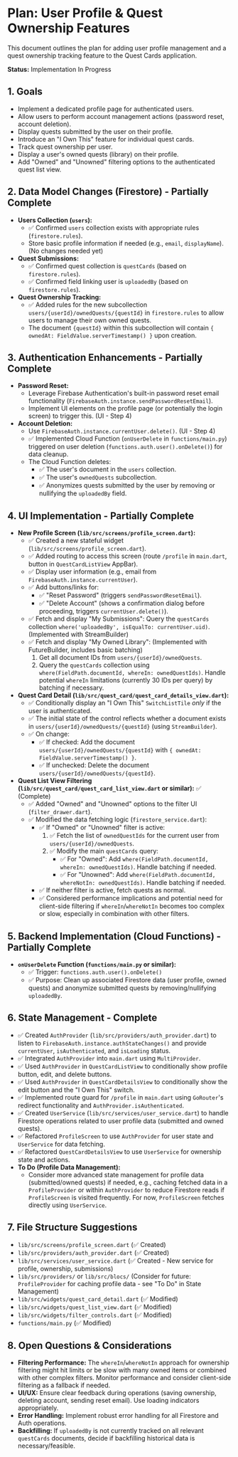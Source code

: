 # Plan: User Profile & Quest Ownership Features

This document outlines the plan for adding user profile management and a quest ownership tracking feature to the Quest Cards application.

**Status:** Implementation In Progress

## 1. Goals

*   Implement a dedicated profile page for authenticated users.
*   Allow users to perform account management actions (password reset, account deletion).
*   Display quests submitted by the user on their profile.
*   Introduce an "I Own This" feature for individual quest cards.
*   Track quest ownership per user.
*   Display a user's owned quests (library) on their profile.
*   Add "Owned" and "Unowned" filtering options to the authenticated quest list view.

## 2. Data Model Changes (Firestore) - Partially Complete

*   **Users Collection (`users`):**
    *   ✅ Confirmed `users` collection exists with appropriate rules (`firestore.rules`).
    *   Store basic profile information if needed (e.g., `email`, `displayName`). (No changes needed yet)
*   **Quest Submissions:**
    *   ✅ Confirmed quest collection is `questCards` (based on `firestore.rules`).
    *   ✅ Confirmed field linking user is `uploadedBy` (based on `firestore.rules`).
*   **Quest Ownership Tracking:**
    *   ✅ Added rules for the new subcollection `users/{userId}/ownedQuests/{questId}` in `firestore.rules` to allow users to manage their own owned quests.
    *   The document `{questId}` within this subcollection will contain `{ ownedAt: FieldValue.serverTimestamp() }` upon creation.

## 3. Authentication Enhancements - Partially Complete

*   **Password Reset:**
    *   Leverage Firebase Authentication's built-in password reset email functionality (`FirebaseAuth.instance.sendPasswordResetEmail`).
    *   Implement UI elements on the profile page (or potentially the login screen) to trigger this. (UI - Step 4)
*   **Account Deletion:**
    *   Use `FirebaseAuth.instance.currentUser.delete()`. (UI - Step 4)
    *   ✅ Implemented Cloud Function (`onUserDelete` in `functions/main.py`) triggered on user deletion (`functions.auth.user().onDelete()`) for data cleanup.
    *   The Cloud Function deletes:
        *   ✅ The user's document in the `users` collection.
        *   ✅ The user's `ownedQuests` subcollection.
        *   ✅ Anonymizes quests submitted by the user by removing or nullifying the `uploadedBy` field.

## 4. UI Implementation - Partially Complete

*   **New Profile Screen (`lib/src/screens/profile_screen.dart`):**
    *   ✅ Created a new stateful widget (`lib/src/screens/profile_screen.dart`).
    *   ✅ Added routing to access this screen (route `/profile` in `main.dart`, button in `QuestCardListView` AppBar).
    *   ✅ Display user information (e.g., email from `FirebaseAuth.instance.currentUser`).
    *   ✅ Add buttons/links for:
        *   ✅ "Reset Password" (triggers `sendPasswordResetEmail`).
        *   ✅ "Delete Account" (shows a confirmation dialog before proceeding, triggers `currentUser.delete()`).
    *   ✅ Fetch and display "My Submissions": Query the `questCards` collection `where('uploadedBy', isEqualTo: currentUser.uid)`. (Implemented with StreamBuilder)
    *   ✅ Fetch and display "My Owned Library": (Implemented with FutureBuilder, includes basic batching)
        1.  Get all document IDs from `users/{userId}/ownedQuests`.
        2.  Query the `questCards` collection using `where(FieldPath.documentId, whereIn: ownedQuestIds)`. Handle potential `whereIn` limitations (currently 30 IDs per query) by batching if necessary.
*   **Quest Card Detail (`lib/src/quest_card/quest_card_details_view.dart`):**
    *   ✅ Conditionally display an "I Own This" `SwitchListTile` *only* if the user is authenticated.
    *   ✅ The initial state of the control reflects whether a document exists in `users/{userId}/ownedQuests/{questId}` (using `StreamBuilder`).
    *   ✅ On change:
        *   ✅ If checked: Add the document `users/{userId}/ownedQuests/{questId}` with `{ ownedAt: FieldValue.serverTimestamp() }`.
        *   ✅ If unchecked: Delete the document `users/{userId}/ownedQuests/{questId}`.
*   **Quest List View Filtering (`lib/src/quest_card/quest_card_list_view.dart` or similar):** ✅ (Complete)
    *   ✅ Added "Owned" and "Unowned" options to the filter UI (`filter_drawer.dart`).
    *   ✅ Modified the data fetching logic (`firestore_service.dart`):
        *   ✅ If "Owned" or "Unowned" filter is active:
            1.  ✅ Fetch the list of `ownedQuestIds` for the current user from `users/{userId}/ownedQuests`.
            2.  ✅ Modify the main `questCards` query:
                *   ✅ For "Owned": Add `where(FieldPath.documentId, whereIn: ownedQuestIds)`. Handle batching if needed.
                *   ✅ For "Unowned": Add `where(FieldPath.documentId, whereNotIn: ownedQuestIds)`. Handle batching if needed.
        *   ✅ If neither filter is active, fetch quests as normal.
        *   ✅ Considered performance implications and potential need for client-side filtering if `whereIn`/`whereNotIn` becomes too complex or slow, especially in combination with other filters.

## 5. Backend Implementation (Cloud Functions) - Partially Complete

*   **`onUserDelete` Function (`functions/main.py` or similar):**
    *   ✅ Trigger: `functions.auth.user().onDelete()`
    *   ✅ Purpose: Clean up associated Firestore data (user profile, owned quests) and anonymize submitted quests by removing/nullifying `uploadedBy`.

## 6. State Management - Complete

*   ✅ Created `AuthProvider` (`lib/src/providers/auth_provider.dart`) to listen to `FirebaseAuth.instance.authStateChanges()` and provide `currentUser`, `isAuthenticated`, and `isLoading` status.
*   ✅ Integrated `AuthProvider` into `main.dart` using `MultiProvider`.
*   ✅ Used `AuthProvider` in `QuestCardListView` to conditionally show profile button, edit, and delete buttons.
*   ✅ Used `AuthProvider` in `QuestCardDetailsView` to conditionally show the edit button and the "I Own This" switch.
*   ✅ Implemented route guard for `/profile` in `main.dart` using `GoRouter`'s redirect functionality and `AuthProvider.isAuthenticated`.
*   ✅ Created `UserService` (`lib/src/services/user_service.dart`) to handle Firestore operations related to user profile data (submitted and owned quests).
*   ✅ Refactored `ProfileScreen` to use `AuthProvider` for user state and `UserService` for data fetching.
*   ✅ Refactored `QuestCardDetailsView` to use `UserService` for ownership state and actions.
*   **To Do (Profile Data Management):**
    *   Consider more advanced state management for profile data (submitted/owned quests) if needed, e.g., caching fetched data in a `ProfileProvider` or within `AuthProvider` to reduce Firestore reads if `ProfileScreen` is visited frequently. For now, `ProfileScreen` fetches directly using `UserService`.

## 7. File Structure Suggestions

*   `lib/src/screens/profile_screen.dart` (✅ Created)
*   `lib/src/providers/auth_provider.dart` (✅ Created)
*   `lib/src/services/user_service.dart` (✅ Created - New service for profile, ownership, submissions)
*   `lib/src/providers/` or `lib/src/blocs/` (Consider for future: `ProfileProvider` for caching profile data - see "To Do" in State Management)
*   `lib/src/widgets/quest_card_detail.dart` (✅ Modified)
*   `lib/src/widgets/quest_list_view.dart` (✅ Modified)
*   `lib/src/widgets/filter_controls.dart` (✅ Modified)
*   `functions/main.py` (✅ Modified)

## 8. Open Questions & Considerations

*   **Filtering Performance:** The `whereIn`/`whereNotIn` approach for ownership filtering might hit limits or be slow with many owned items or combined with other complex filters. Monitor performance and consider client-side filtering as a fallback if needed.
*   **UI/UX:** Ensure clear feedback during operations (saving ownership, deleting account, sending reset email). Use loading indicators appropriately.
*   **Error Handling:** Implement robust error handling for all Firestore and Auth operations.
*   **Backfilling:** If `uploadedBy` is not currently tracked on all relevant `questCards` documents, decide if backfilling historical data is necessary/feasible.
